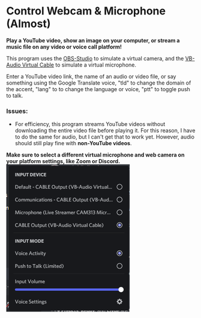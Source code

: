 # Control Webcam & Microphone (Almost)

**Play a YouTube video, show an image on your computer, or stream a music file on any video or voice call platform!**

This program uses the [OBS-Studio](https://obsproject.com/) to simulate a virtual camera, and the
[VB-Audio Virtual Cable](https://vb-audio.com/Cable/) to simulate a virtual microphone.

Enter a YouTube video link, the name of an audio or video file, or say something using the Google Translate voice, 
"tld" to change the domain of the accent, "lang" to to change the language or voice, "ptt" to toggle push to talk.

### Issues:
- For efficiency, this program streams YouTube videos without downloading the entire video file before playing it.
For this reason, I have to do the same for audio, but I can't get that to work yet. However, audio should still 
play fine with **non-YouTube videos**.

**Make sure to select a different virtual microphone and web camera on your platform settings, like Zoom or Discord.**
![Example input device](https://github.com/mmbaguette/Control-Webcam-Microphone/blob/main/example%20images/input_device.PNG?raw=true)
